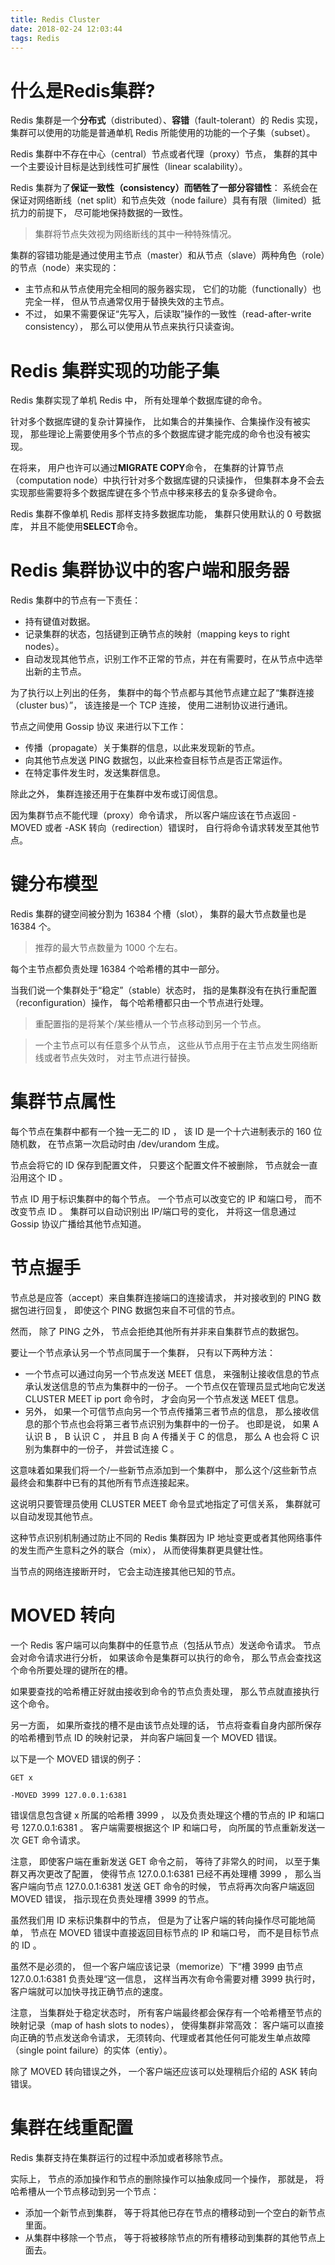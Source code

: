 ```yaml
---
title: Redis Cluster
date: 2018-02-24 12:03:44
tags: Redis
---
```

# 什么是Redis集群?
Redis 集群是一个**分布式**（distributed）、**容错**（fault-tolerant）的 Redis 实现， 集群可以使用的功能是普通单机 Redis 所能使用的功能的一个子集（subset）。  

Redis 集群中不存在中心（central）节点或者代理（proxy）节点， 集群的其中一个主要设计目标是达到线性可扩展性（linear scalability）。  

Redis 集群为了**保证一致性（consistency）而牺牲了一部分容错性**： 系统会在保证对网络断线（net split）和节点失效（node failure）具有有限（limited）抵抗力的前提下， 尽可能地保持数据的一致性。

> 集群将节点失效视为网络断线的其中一种特殊情况。

集群的容错功能是通过使用主节点（master）和从节点（slave）两种角色（role）的节点（node）来实现的：
* 主节点和从节点使用完全相同的服务器实现， 它们的功能（functionally）也完全一样， 但从节点通常仅用于替换失效的主节点。
* 不过， 如果不需要保证“先写入，后读取”操作的一致性（read-after-write consistency）， 那么可以使用从节点来执行只读查询。

# Redis 集群实现的功能子集
Redis 集群实现了单机 Redis 中， 所有处理单个数据库键的命令。

针对多个数据库键的复杂计算操作， 比如集合的并集操作、合集操作没有被实现， 那些理论上需要使用多个节点的多个数据库键才能完成的命令也没有被实现。

在将来， 用户也许可以通过**MIGRATE COPY**命令， 在集群的计算节点（computation node）中执行针对多个数据库键的只读操作， 但集群本身不会去实现那些需要将多个数据库键在多个节点中移来移去的复杂多键命令。

Redis 集群不像单机 Redis 那样支持多数据库功能， 集群只使用默认的 0 号数据库， 并且不能使用**SELECT**命令。

# Redis 集群协议中的客户端和服务器
Redis 集群中的节点有一下责任：
* 持有键值对数据。
* 记录集群的状态，包括键到正确节点的映射（mapping keys to right nodes）。
* 自动发现其他节点，识别工作不正常的节点，并在有需要时，在从节点中选举出新的主节点。

为了执行以上列出的任务， 集群中的每个节点都与其他节点建立起了“集群连接（cluster bus）”， 该连接是一个 TCP 连接， 使用二进制协议进行通讯。

节点之间使用 Gossip 协议 来进行以下工作：
* 传播（propagate）关于集群的信息，以此来发现新的节点。
* 向其他节点发送 PING 数据包，以此来检查目标节点是否正常运作。
* 在特定事件发生时，发送集群信息。

除此之外， 集群连接还用于在集群中发布或订阅信息。

因为集群节点不能代理（proxy）命令请求， 所以客户端应该在节点返回 -MOVED 或者 -ASK 转向（redirection）错误时， 自行将命令请求转发至其他节点。

# 键分布模型
Redis 集群的键空间被分割为 16384 个槽（slot）， 集群的最大节点数量也是 16384 个。
> 推荐的最大节点数量为 1000 个左右。

每个主节点都负责处理 16384 个哈希槽的其中一部分。

当我们说一个集群处于“稳定”（stable）状态时， 指的是集群没有在执行重配置（reconfiguration）操作， 每个哈希槽都只由一个节点进行处理。

> 重配置指的是将某个/某些槽从一个节点移动到另一个节点。

> 一个主节点可以有任意多个从节点， 这些从节点用于在主节点发生网络断线或者节点失效时， 对主节点进行替换。

# 集群节点属性
每个节点在集群中都有一个独一无二的 ID ， 该 ID 是一个十六进制表示的 160 位随机数， 在节点第一次启动时由 /dev/urandom 生成。

节点会将它的 ID 保存到配置文件， 只要这个配置文件不被删除， 节点就会一直沿用这个 ID 。

节点 ID 用于标识集群中的每个节点。 一个节点可以改变它的 IP 和端口号， 而不改变节点 ID 。 集群可以自动识别出 IP/端口号的变化， 并将这一信息通过 Gossip 协议广播给其他节点知道。

# 节点握手
节点总是应答（accept）来自集群连接端口的连接请求， 并对接收到的 PING 数据包进行回复， 即使这个 PING 数据包来自不可信的节点。

然而， 除了 PING 之外， 节点会拒绝其他所有并非来自集群节点的数据包。

要让一个节点承认另一个节点同属于一个集群， 只有以下两种方法：
* 一个节点可以通过向另一个节点发送 MEET 信息， 来强制让接收信息的节点承认发送信息的节点为集群中的一份子。 一个节点仅在管理员显式地向它发送 CLUSTER MEET ip port 命令时， 才会向另一个节点发送 MEET 信息。
* 另外， 如果一个可信节点向另一个节点传播第三者节点的信息， 那么接收信息的那个节点也会将第三者节点识别为集群中的一份子。 也即是说， 如果 A 认识 B ， B 认识 C ， 并且 B 向 A 传播关于 C 的信息， 那么 A 也会将 C 识别为集群中的一份子， 并尝试连接 C 。

这意味着如果我们将一个/一些新节点添加到一个集群中， 那么这个/这些新节点最终会和集群中已有的其他所有节点连接起来。

这说明只要管理员使用 CLUSTER MEET 命令显式地指定了可信关系， 集群就可以自动发现其他节点。

这种节点识别机制通过防止不同的 Redis 集群因为 IP 地址变更或者其他网络事件的发生而产生意料之外的联合（mix）， 从而使得集群更具健壮性。

当节点的网络连接断开时， 它会主动连接其他已知的节点。

# MOVED 转向
一个 Redis 客户端可以向集群中的任意节点（包括从节点）发送命令请求。 节点会对命令请求进行分析， 如果该命令是集群可以执行的命令， 那么节点会查找这个命令所要处理的键所在的槽。

如果要查找的哈希槽正好就由接收到命令的节点负责处理， 那么节点就直接执行这个命令。

另一方面， 如果所查找的槽不是由该节点处理的话， 节点将查看自身内部所保存的哈希槽到节点 ID 的映射记录， 并向客户端回复一个 MOVED 错误。

以下是一个 MOVED 错误的例子：
```redis
GET x

-MOVED 3999 127.0.0.1:6381
```

错误信息包含键 x 所属的哈希槽 3999 ， 以及负责处理这个槽的节点的 IP 和端口号 127.0.0.1:6381 。 客户端需要根据这个 IP 和端口号， 向所属的节点重新发送一次 GET 命令请求。

注意， 即使客户端在重新发送 GET 命令之前， 等待了非常久的时间， 以至于集群又再次更改了配置， 使得节点 127.0.0.1:6381 已经不再处理槽 3999 ， 那么当客户端向节点 127.0.0.1:6381 发送 GET 命令的时候， 节点将再次向客户端返回 MOVED 错误， 指示现在负责处理槽 3999 的节点。

虽然我们用 ID 来标识集群中的节点， 但是为了让客户端的转向操作尽可能地简单， 节点在 MOVED 错误中直接返回目标节点的 IP 和端口号， 而不是目标节点的 ID 。

虽然不是必须的， 但一个客户端应该记录（memorize）下“槽 3999 由节点 127.0.0.1:6381 负责处理“这一信息， 这样当再次有命令需要对槽 3999 执行时， 客户端就可以加快寻找正确节点的速度。

注意， 当集群处于稳定状态时， 所有客户端最终都会保存有一个哈希槽至节点的映射记录（map of hash slots to nodes）， 使得集群非常高效： 客户端可以直接向正确的节点发送命令请求， 无须转向、代理或者其他任何可能发生单点故障（single point failure）的实体（entiy）。

除了 MOVED 转向错误之外， 一个客户端还应该可以处理稍后介绍的 ASK 转向错误。

# 集群在线重配置
Redis 集群支持在集群运行的过程中添加或者移除节点。

实际上， 节点的添加操作和节点的删除操作可以抽象成同一个操作， 那就是， 将哈希槽从一个节点移动到另一个节点：
* 添加一个新节点到集群， 等于将其他已存在节点的槽移动到一个空白的新节点里面。
* 从集群中移除一个节点， 等于将被移除节点的所有槽移动到集群的其他节点上面去。


